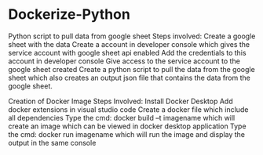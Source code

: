 # Dockerize-Python
Python script to pull data from google sheet
Steps involved:
Create a google sheet with the data 
Create a account in developer console which gives the service account with google sheet api enabled
Add the credentials to this account in developer console 
Give access to the service account to the google sheet created
Create a python script to pull the data from the google sheet which also creates an output  json file that contains the data from the  google sheet.

Creation of Docker Image
Steps Involved:
Install Docker Desktop
Add docker extensions in visual studio code
Create a docker file which include all dependencies
Type the cmd: docker build –t imagename which will create an image which can be viewed in docker desktop application
Type the cmd: docker run  imagename which will run the image and display the output in the same console


